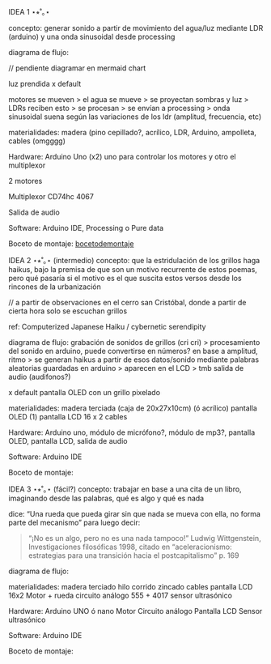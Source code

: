 IDEA 1 ⋆⭒˚｡⋆ 

concepto: generar sonido a partir de movimiento del agua/luz mediante LDR (arduino) y una onda sinusoidal desde processing 


diagrama de flujo: 

// pendiente diagramar en mermaid chart

luz prendida x default 

motores se mueven > el agua se mueve > se proyectan sombras y luz > LDRs reciben esto > se procesan > se envían a processing > onda sinusoidal suena según las variaciones de los ldr (amplitud, frecuencia, etc) 


materialidades: madera (pino cepillado?, acrílico, LDR, Arduino, ampolleta, cables (omgggg)

Hardware: Arduino Uno (x2) uno para controlar los motores y otro el multiplexor

2 motores

 Multiplexor CD74hc 4067
 
 Salida de audio
 
Software: Arduino IDE, Processing o Pure data 

Boceto de montaje: [bocetodemontaje](https://github.com/404-gabi/taco122-037-bitacora-404-gabi/blob/d45b898252e6cb106dcfa17d38da2796205decb9/clase12/imagenes/IMG_1558.jpeg)









IDEA 2 ⋆⭒˚｡⋆ (intermedio)
concepto: que la estridulación de los grillos haga haikus, bajo la premisa de que son un motivo recurrente de estos poemas, pero qué pasaría si el motivo es el que suscita estos versos desde los rincones de la urbanización

// a partir de observaciones en el cerro san Cristóbal, donde a partir de cierta hora solo se escuchan grillos 

ref: Computerized Japanese Haiku / cybernetic serendipity

diagrama de flujo: 
grabación de sonidos de grillos (cri cri) > procesamiento del sonido en arduino, puede convertirse en números? en base a amplitud, ritmo > se generan haikus a partir de esos datos/sonido mediante palabras aleatorias guardadas en arduino > aparecen en el LCD > tmb salida de audio (audifonos?) 

x default pantalla OLED con un grillo pixelado

materialidades: madera terciada (caja de 20x27x10cm) 
                (ó acrílico) 
                pantalla OLED (1) 
                pantalla LCD 16 x 2
                cables 

Hardware: Arduino uno, módulo de micrófono?, módulo de mp3?, pantalla OLED, pantalla LCD, salida de audio 

Software: Arduino IDE

Boceto de montaje:




IDEA 3 ⋆⭒˚｡⋆ (fácil?)
concepto: trabajar en base a una cita de un libro, imaginando desde las palabras, qué es algo y qué es nada

dice:
“Una rueda que pueda girar sin que nada se mueva con ella, no forma parte del mecanismo”
para luego decir: 
> “¡No es un algo, pero no es una nada tampoco!” Ludwig Wittgenstein, Investigaciones filosóficas 1998, citado en “aceleracionismo: estrategias para una transición hacia el postcapitalismo” p. 169

diagrama de flujo:

materialidades: madera terciado
                hilo corrido zincado
                cables
                pantalla LCD 16x2 
                Motor + rueda
                circuito análogo 555 + 4017
                sensor ultrasónico 

Hardware: Arduino UNO ó nano
          Motor
          Circuito análogo
          Pantalla LCD 
          Sensor ultrasónico

Software: Arduino IDE

Boceto de montaje:


